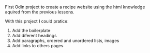 First Odin project to create a recipe website using the html knowledge aquired from the previous lessons.

With this project I could pratice:
1. Add the boilerplate
2. Add diferent headings
3. Add paragraphs, ordered and unordered lists, images
4. Add links to others pages